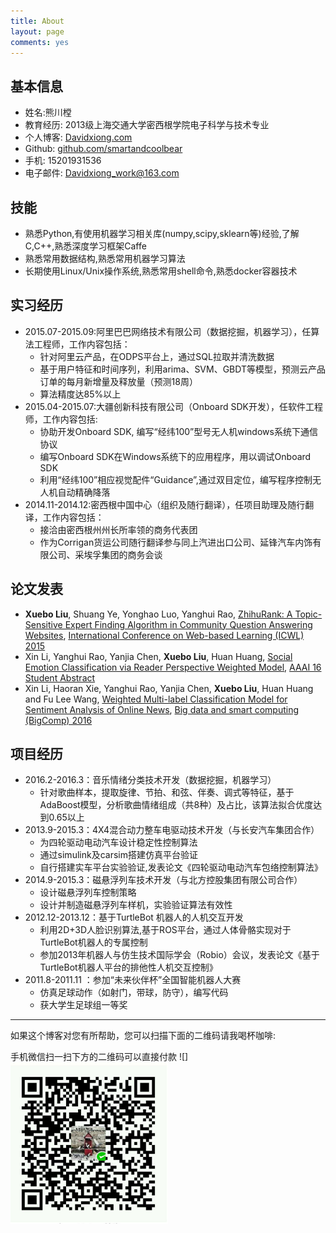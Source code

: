 ```yaml
---
title: About
layout: page
comments: yes
---
```



## 基本信息

- 姓名:熊川樘
- 教育经历: 2013级上海交通大学密西根学院电子科学与技术专业
- 个人博客: [Davidxiong.com](http://Davidxiong.com/)
- Github: [github.com/smartandcoolbear](https://github.com/smartandcoolbear)
- 手机: 15201931536
- 电子邮件: [Davidxiong_work@163.com](mailto:Davidxiong_work@163.com)

## 技能
- 熟悉Python,有使用机器学习相关库(numpy,scipy,sklearn等)经验,了解C,C++,熟悉深度学习框架Caffe
- 熟悉常用数据结构,熟悉常用机器学习算法
- 长期使用Linux/Unix操作系统,熟悉常用shell命令,熟悉docker容器技术


## 实习经历

- 2015.07-2015.09:阿里巴巴网络技术有限公司（数据挖掘，机器学习），任算法工程师，工作内容包括：
  - 针对阿里云产品，在ODPS平台上，通过SQL拉取并清洗数据
  - 基于用户特征和时间序列，利用arima、SVM、GBDT等模型，预测云产品订单的每月新增量及释放量（预测18周）
  - 算法精度达85%以上
- 2015.04-2015.07:大疆创新科技有限公司（Onboard SDK开发），任软件工程师，工作内容包括:
  - 协助开发Onboard SDK, 编写“经纬100”型号无人机windows系统下通信协议
  - 编写Onboard SDK在Windows系统下的应用程序，用以调试Onboard SDK
  - 利用“经纬100”相应视觉配件“Guidance”,通过双目定位，编写程序控制无人机自动精确降落
- 2014.11-2014.12:密西根中国中心（组织及随行翻译），任项目助理及随行翻译，工作内容包括：
  - 接洽由密西根州州长所率领的商务代表团
  - 作为Corrigan货运公司随行翻译参与同上汽进出口公司、延锋汽车内饰有限公司、采埃孚集团的商务会谈

## 论文发表

- **Xuebo Liu**, Shuang Ye, Yonghao Luo, Yanghui Rao, [ZhihuRank: A Topic-Sensitive Expert Finding Algorithm in Community Question Answering Websites](http://lufo.me/docs/ICWL2015.pdf), [International Conference on Web-based Learning (ICWL) 2015](http://www.cityu.edu.hk/merc/icwl/icwl2015home.htm)
- Xin Li, Yanghui Rao, Yanjia Chen, **Xuebo Liu**, Huan Huang, [Social Emotion Classification via Reader Perspective Weighted Model](http://lufo.me/docs/AAAI2016.pdf), [AAAI 16 Student Abstract](www.aaai.org/Conferences/AAAI/2016/aaai16studentcall.php)
- Xin Li, Haoran Xie, Yanghui Rao, Yanjia Chen, **Xuebo Liu**, Huan Huang and Fu Lee Wang, [Weighted Multi-label Classification Model for Sentiment Analysis of Online News](http://lufo.me/docs/BigComp2016.pdf), [Big data and smart computing (BigComp) 2016](http://conf2016.bigcomputing.org/main/)


## 项目经历

- 2016.2-2016.3：音乐情绪分类技术开发（数据挖掘，机器学习）
  - 针对歌曲样本，提取旋律、节拍、和弦、伴奏、调式等特征，基于AdaBoost模型，分析歌曲情绪组成（共8种）及占比，该算法拟合优度达到0.65以上
- 2013.9-2015.3：4X4混合动力整车电驱动技术开发（与长安汽车集团合作）
  - 为四轮驱动电动汽车设计稳定性控制算法
  - 通过simulink及carsim搭建仿真平台验证
  - 自行搭建实车平台实验验证,发表论文《四轮驱动电动汽车包络控制算法》
- 2014.9-2015.3：磁悬浮列车技术开发（与北方控股集团有限公司合作）
  - 设计磁悬浮列车控制策略
  - 设计并制造磁悬浮列车样机，实验验证算法有效性
- 2012.12-2013.12：基于TurtleBot 机器人的人机交互开发
  - 利用2D+3D人脸识别算法,基于ROS平台，通过人体骨骼实现对于TurtleBot机器人的专属控制
  - 参加2013年机器人与仿生技术国际学会（Robio）会议，发表论文《基于TurtleBot机器人平台的排他性人机交互控制》
- 2011.8-2011.11 ：参加“未来伙伴杯”全国智能机器人大赛
  - 仿真足球动作（如射门，带球，防守），编写代码
  - 获大学生足球组一等奖
-----

如果这个博客对您有所帮助，您可以扫描下面的二维码请我喝杯咖啡:

手机微信扫一扫下方的二维码可以直接付款
![]<img src="/media/files/Payment.jpg" width="50%" height="50%">
